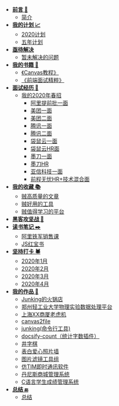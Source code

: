 * **[前言 🚪](#)**
    * [简介](README.md)
* **[我的计划 📈️](#)**
    * [2020计划](plans/2020plan.md)
    * [五年计划](plans/2020-2024.md)
* **[亟待解决](#)**
    * [暂未解决的问题](remaining/remaining-questions.md)
* **[我的书籍 📖](#)**
    * [《Canvas教程》](https://827652549.github.io/CanvasStudy/)
    * [《前端面试精粹》](https://827652549.github.io/my-book/)
* **[面试经历 🧙](#)**
    * [我的2020年春招](interview/2020Spring/2020spring.md)
        * [阿里提前批一面](interview/2020Spring/阿里提前批一面.md)
        * [美团一面](interview/2020Spring/美团一面.md)
        * [美团二面](interview/2020Spring/美团二面.md)
        * [腾讯一面](interview/2020Spring/腾讯一面.md)
        * [腾讯二面](interview/2020Spring/腾讯二面.md)
        * [袋鼠云一面](interview/2020Spring/袋鼠云一面.md)
        * [袋鼠云HR面](interview/2020Spring/袋鼠云HR面.md)
        * [墨刀一面](interview/2020Spring/墨刀一面.md)
        * [墨刀HR](interview/2020Spring/墨刀HR.md)
        * [亚信科技一面](interview/2020Spring/亚信科技一面.md)
        * [前程无忧HR+技术混合面](interview/2020Spring/前程无忧HR+技术混合面.md)
* **[我的收藏 📚](#)**
    * [贼高质量的文章](collections/articles.md)
    * [贼好用的工具](collections/tools.md)
    * [贼值得学习的平台](collections/platforms.md)
* **[黑客攻坚战 🦠](hack/eg.md)**
* **[读书笔记 ✒️](#)**
    * [阿里铁军销售课](reading-notes/alibaba-sell.md)
    * [JS红宝书](https://blog.csdn.net/huoyihengyuan/category_9385121.html)
* **[坚持打卡 🕷️](#)**
    * [2020年1月](persistence/2020_01.md)
    * [2020年2月](persistence/2020_02.md)
    * [2020年3月](persistence/2020_03.md)
    * [2020年4月](persistence/2020_04.md)
* **[我的作品 🎨](#)**
    * [Junking的火锅店](https://github.com/827652549/Junking-home)
    * [郑州轻工业大学物理实验数据处理平台](https://github.com/827652549/zzuli-physics-platform)
    * [上海XX商厦老虎机](https://github.com/827652549/tiger-game)
    * [canvas2file](https://github.com/827652549/canvas2file)
    * [junking(命令行工具)](https://github.com/827652549/junking)
    * [docsify-count（统计字数插件）](https://github.com/827652549/docsify-count)
    * [井字棋](https://github.com/827652549/well-chess)
    * [表白爱心照片墙](https://github.com/827652549/love-wall)
    * [图片滤镜工具组](https://github.com/827652549/PictureFilter)
    * [仿TIM即时通讯软件](https://github.com/827652549/Java-QQCopy)
    * [丹尼斯商城管理系统](https://github.com/827652549/Dennis)
    * [C语言学生成绩管理系统](https://github.com/827652549/Student-score-manager)
* **[总结 🔚](#)️**
    * [总结](summary/summary.md)

